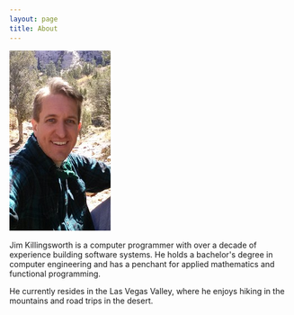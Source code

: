 ```yaml
---
layout: page
title: About
---
```


<img src="./assets/img/headshot-utah.jpg" alt="Headshot" class="floating" />

Jim Killingsworth is a computer programmer with over a decade of experience building software systems. He holds a bachelor's degree in computer engineering and has a penchant for applied mathematics and functional programming.

He currently resides in the Las Vegas Valley, where he enjoys hiking in the mountains and road trips in the desert.
